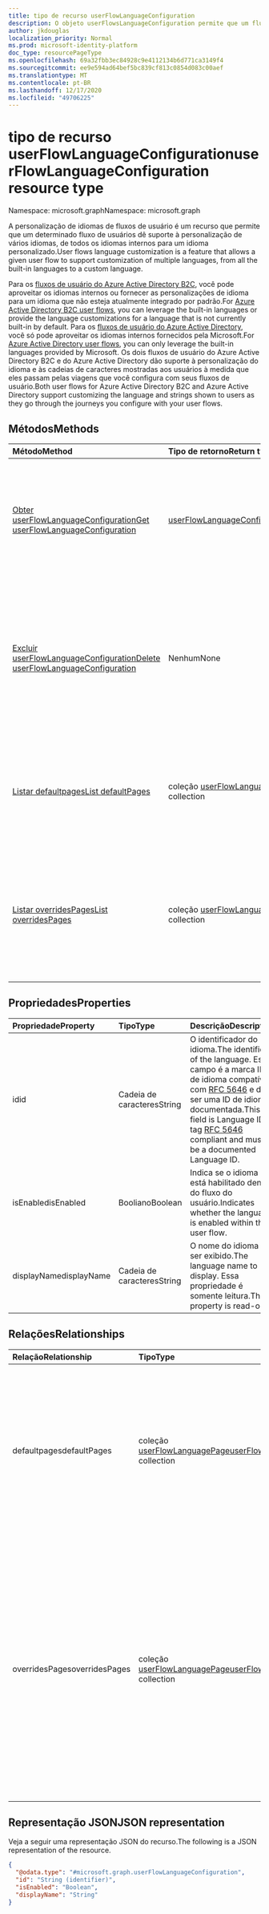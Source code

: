 ```yaml
---
title: tipo de recurso userFlowLanguageConfiguration
description: O objeto userFlowsLanguageConfiguration permite que um fluxo de usuário dê suporte à personalização de vários idiomas.
author: jkdouglas
localization_priority: Normal
ms.prod: microsoft-identity-platform
doc_type: resourcePageType
ms.openlocfilehash: 69a32fbb3ec84928c9e4112134b6d771ca3149f4
ms.sourcegitcommit: ee9e594ad64bef5bc839cf813c0854d083c00aef
ms.translationtype: MT
ms.contentlocale: pt-BR
ms.lasthandoff: 12/17/2020
ms.locfileid: "49706225"
---
```

# <a name="userflowlanguageconfiguration-resource-type"></a><span data-ttu-id="e75ee-103">tipo de recurso userFlowLanguageConfiguration</span><span class="sxs-lookup"><span data-stu-id="e75ee-103">userFlowLanguageConfiguration resource type</span></span>

<span data-ttu-id="e75ee-104">Namespace: microsoft.graph</span><span class="sxs-lookup"><span data-stu-id="e75ee-104">Namespace: microsoft.graph</span></span>

<span data-ttu-id="e75ee-105">A personalização de idiomas de fluxos de usuário é um recurso que permite que um determinado fluxo de usuários dê suporte à personalização de vários idiomas, de todos os idiomas internos para um idioma personalizado.</span><span class="sxs-lookup"><span data-stu-id="e75ee-105">User flows language customization is a feature that allows a given user flow to support customization of multiple languages, from all the built-in languages to a custom language.</span></span>

<span data-ttu-id="e75ee-106">Para os [fluxos de usuário do Azure Active Directory B2C](https://docs.microsoft.com/azure/active-directory-b2c/user-flow-language-customization#supported-languages), você pode aproveitar os idiomas internos ou fornecer as personalizações de idioma para um idioma que não esteja atualmente integrado por padrão.</span><span class="sxs-lookup"><span data-stu-id="e75ee-106">For [Azure Active Directory B2C user flows](https://docs.microsoft.com/azure/active-directory-b2c/user-flow-language-customization#supported-languages), you can leverage the built-in languages or provide the language customizations for a language that is not currently built-in by default.</span></span> <span data-ttu-id="e75ee-107">Para os [fluxos de usuário do Azure Active Directory](https://docs.microsoft.com/azure/active-directory/external-identities/user-flow-customize-language), você só pode aproveitar os idiomas internos fornecidos pela Microsoft.</span><span class="sxs-lookup"><span data-stu-id="e75ee-107">For [Azure Active Directory user flows](https://docs.microsoft.com/azure/active-directory/external-identities/user-flow-customize-language), you can only leverage the built-in languages provided by Microsoft.</span></span> <span data-ttu-id="e75ee-108">Os dois fluxos de usuário do Azure Active Directory B2C e do Azure Active Directory dão suporte à personalização do idioma e às cadeias de caracteres mostradas aos usuários à medida que eles passam pelas viagens que você configura com seus fluxos de usuário.</span><span class="sxs-lookup"><span data-stu-id="e75ee-108">Both user flows for Azure Active Directory B2C and Azure Active Directory support customizing the language and strings shown to users as they go through the journeys you configure with your user flows.</span></span>

## <a name="methods"></a><span data-ttu-id="e75ee-109">Métodos</span><span class="sxs-lookup"><span data-stu-id="e75ee-109">Methods</span></span>

|<span data-ttu-id="e75ee-110">Método</span><span class="sxs-lookup"><span data-stu-id="e75ee-110">Method</span></span>|<span data-ttu-id="e75ee-111">Tipo de retorno</span><span class="sxs-lookup"><span data-stu-id="e75ee-111">Return type</span></span>|<span data-ttu-id="e75ee-112">Descrição</span><span class="sxs-lookup"><span data-stu-id="e75ee-112">Description</span></span>|
|:---|:---|:---|
|[<span data-ttu-id="e75ee-113">Obter userFlowLanguageConfiguration</span><span class="sxs-lookup"><span data-stu-id="e75ee-113">Get userFlowLanguageConfiguration</span></span>](../api/userflowlanguageconfiguration-get.md)|[<span data-ttu-id="e75ee-114">userFlowLanguageConfiguration</span><span class="sxs-lookup"><span data-stu-id="e75ee-114">userFlowLanguageConfiguration</span></span>](../resources/userflowlanguageconfiguration.md)|<span data-ttu-id="e75ee-115">Leia as propriedades e os relacionamentos de um objeto [userFlowLanguageConfiguration](../resources/userflowlanguageconfiguration.md) .</span><span class="sxs-lookup"><span data-stu-id="e75ee-115">Read the properties and relationships of a [userFlowLanguageConfiguration](../resources/userflowlanguageconfiguration.md) object.</span></span> <span data-ttu-id="e75ee-116">Esses objetos representam um idioma disponível em um fluxo de usuário.</span><span class="sxs-lookup"><span data-stu-id="e75ee-116">These objects represent a language available in a user flow.</span></span>|
|[<span data-ttu-id="e75ee-117">Excluir userFlowLanguageConfiguration</span><span class="sxs-lookup"><span data-stu-id="e75ee-117">Delete userFlowLanguageConfiguration</span></span>](../api/userflowlanguageconfiguration-delete.md)|<span data-ttu-id="e75ee-118">Nenhum</span><span class="sxs-lookup"><span data-stu-id="e75ee-118">None</span></span>|<span data-ttu-id="e75ee-119">Exclui um objeto [userFlowLanguageConfiguration](../resources/userflowlanguageconfiguration.md) personalizado.</span><span class="sxs-lookup"><span data-stu-id="e75ee-119">Deletes a custom [userFlowLanguageConfiguration](../resources/userflowlanguageconfiguration.md) object.</span></span> <span data-ttu-id="e75ee-120">Esses objetos representam um idioma disponível em um fluxo de usuário e apenas um idioma personalizado pode ser excluído de um fluxo de usuário do Azure AD B2C.</span><span class="sxs-lookup"><span data-stu-id="e75ee-120">These objects represent a language available in a user flow and only a custom language can be deleted from an Azure AD B2C user flow.</span></span>|
|[<span data-ttu-id="e75ee-121">Listar defaultpages</span><span class="sxs-lookup"><span data-stu-id="e75ee-121">List defaultPages</span></span>](../api/userflowlanguageconfiguration-list-defaultpages.md)|<span data-ttu-id="e75ee-122">coleção [userFlowLanguagePage](../resources/userflowlanguagepage.md)</span><span class="sxs-lookup"><span data-stu-id="e75ee-122">[userFlowLanguagePage](../resources/userflowlanguagepage.md) collection</span></span>|<span data-ttu-id="e75ee-123">Obtenha os recursos userFlowLanguagePage da propriedade de navegação defaultpages.</span><span class="sxs-lookup"><span data-stu-id="e75ee-123">Get the userFlowLanguagePage resources from the defaultPages navigation property.</span></span> <span data-ttu-id="e75ee-124">Representa a jornada do usuário padrão em um fluxo de usuário.</span><span class="sxs-lookup"><span data-stu-id="e75ee-124">Represents the default user journey in a user flow.</span></span>|
|[<span data-ttu-id="e75ee-125">Listar overridesPages</span><span class="sxs-lookup"><span data-stu-id="e75ee-125">List overridesPages</span></span>](../api/userflowlanguageconfiguration-list-overridespages.md)|<span data-ttu-id="e75ee-126">coleção [userFlowLanguagePage](../resources/userflowlanguagepage.md)</span><span class="sxs-lookup"><span data-stu-id="e75ee-126">[userFlowLanguagePage](../resources/userflowlanguagepage.md) collection</span></span>|<span data-ttu-id="e75ee-127">Obtenha os recursos userFlowLanguagePage da propriedade de navegação overridesPages.</span><span class="sxs-lookup"><span data-stu-id="e75ee-127">Get the userFlowLanguagePage resources from the overridesPages navigation property.</span></span> <span data-ttu-id="e75ee-128">Representa uma experiência personalizada para uma jornada do usuário em um fluxo de usuário.</span><span class="sxs-lookup"><span data-stu-id="e75ee-128">Represents a custom experience for a user journey in a user flow.</span></span>|

## <a name="properties"></a><span data-ttu-id="e75ee-129">Propriedades</span><span class="sxs-lookup"><span data-stu-id="e75ee-129">Properties</span></span>

|<span data-ttu-id="e75ee-130">Propriedade</span><span class="sxs-lookup"><span data-stu-id="e75ee-130">Property</span></span>|<span data-ttu-id="e75ee-131">Tipo</span><span class="sxs-lookup"><span data-stu-id="e75ee-131">Type</span></span>|<span data-ttu-id="e75ee-132">Descrição</span><span class="sxs-lookup"><span data-stu-id="e75ee-132">Description</span></span>|
|:---|:---|:---|
|<span data-ttu-id="e75ee-133">id</span><span class="sxs-lookup"><span data-stu-id="e75ee-133">id</span></span>|<span data-ttu-id="e75ee-134">Cadeia de caracteres</span><span class="sxs-lookup"><span data-stu-id="e75ee-134">String</span></span>|<span data-ttu-id="e75ee-135">O identificador do idioma.</span><span class="sxs-lookup"><span data-stu-id="e75ee-135">The identifier of the language.</span></span> <span data-ttu-id="e75ee-136">Este campo é a marca ID de idioma compatível com [RFC 5646](https://tools.ietf.org/html/rfc5646) e deve ser uma ID de idioma documentada.</span><span class="sxs-lookup"><span data-stu-id="e75ee-136">This field is Language ID tag [RFC 5646](https://tools.ietf.org/html/rfc5646) compliant and must be a documented Language ID.</span></span>|
|<span data-ttu-id="e75ee-137">isEnabled</span><span class="sxs-lookup"><span data-stu-id="e75ee-137">isEnabled</span></span>|<span data-ttu-id="e75ee-138">Booliano</span><span class="sxs-lookup"><span data-stu-id="e75ee-138">Boolean</span></span>|<span data-ttu-id="e75ee-139">Indica se o idioma está habilitado dentro do fluxo do usuário.</span><span class="sxs-lookup"><span data-stu-id="e75ee-139">Indicates whether the language is enabled within the user flow.</span></span>|
|<span data-ttu-id="e75ee-140">displayName</span><span class="sxs-lookup"><span data-stu-id="e75ee-140">displayName</span></span>|<span data-ttu-id="e75ee-141">Cadeia de caracteres</span><span class="sxs-lookup"><span data-stu-id="e75ee-141">String</span></span>|<span data-ttu-id="e75ee-142">O nome do idioma a ser exibido.</span><span class="sxs-lookup"><span data-stu-id="e75ee-142">The language name to display.</span></span> <span data-ttu-id="e75ee-143">Essa propriedade é somente leitura.</span><span class="sxs-lookup"><span data-stu-id="e75ee-143">This property is read-only.</span></span>|

## <a name="relationships"></a><span data-ttu-id="e75ee-144">Relações</span><span class="sxs-lookup"><span data-stu-id="e75ee-144">Relationships</span></span>

|<span data-ttu-id="e75ee-145">Relação</span><span class="sxs-lookup"><span data-stu-id="e75ee-145">Relationship</span></span>|<span data-ttu-id="e75ee-146">Tipo</span><span class="sxs-lookup"><span data-stu-id="e75ee-146">Type</span></span>|<span data-ttu-id="e75ee-147">Descrição</span><span class="sxs-lookup"><span data-stu-id="e75ee-147">Description</span></span>|
|:---|:---|:---|
|<span data-ttu-id="e75ee-148">defaultpages</span><span class="sxs-lookup"><span data-stu-id="e75ee-148">defaultPages</span></span>|<span data-ttu-id="e75ee-149">coleção [userFlowLanguagePage](../resources/userflowlanguagepage.md)</span><span class="sxs-lookup"><span data-stu-id="e75ee-149">[userFlowLanguagePage](../resources/userflowlanguagepage.md) collection</span></span>|<span data-ttu-id="e75ee-150">Conjunto de páginas com o conteúdo padrão a ser exibido em um fluxo de usuário para um idioma especificado.</span><span class="sxs-lookup"><span data-stu-id="e75ee-150">Collection of pages with the default content to display in a user flow for a specified language.</span></span> <span data-ttu-id="e75ee-151">Essa coleção não permite qualquer tipo de modificação.</span><span class="sxs-lookup"><span data-stu-id="e75ee-151">This collection does not allow any kind of modification.</span></span>|
|<span data-ttu-id="e75ee-152">overridesPages</span><span class="sxs-lookup"><span data-stu-id="e75ee-152">overridesPages</span></span>|<span data-ttu-id="e75ee-153">coleção [userFlowLanguagePage](../resources/userflowlanguagepage.md)</span><span class="sxs-lookup"><span data-stu-id="e75ee-153">[userFlowLanguagePage](../resources/userflowlanguagepage.md) collection</span></span>|<span data-ttu-id="e75ee-154">Conjunto de páginas com as mensagens de substituições a serem exibidas em um fluxo de usuário para um idioma especificado.</span><span class="sxs-lookup"><span data-stu-id="e75ee-154">Collection of pages with the overrides messages to display in a user flow for a specified language.</span></span> <span data-ttu-id="e75ee-155">Essa coleção permite apenas modificar o conteúdo da página, qualquer outra modificação não é permitida (criação ou exclusão de páginas).</span><span class="sxs-lookup"><span data-stu-id="e75ee-155">This collection only allows to modify the content of the page, any other modification is not allowed (creation or deletion of pages).</span></span>|

## <a name="json-representation"></a><span data-ttu-id="e75ee-156">Representação JSON</span><span class="sxs-lookup"><span data-stu-id="e75ee-156">JSON representation</span></span>

<span data-ttu-id="e75ee-157">Veja a seguir uma representação JSON do recurso.</span><span class="sxs-lookup"><span data-stu-id="e75ee-157">The following is a JSON representation of the resource.</span></span>
<!-- {
  "blockType": "resource",
  "keyProperty": "id",
  "@odata.type": "microsoft.graph.userFlowLanguageConfiguration",
  "baseType": "",
  "openType": false
}
-->

``` json
{
  "@odata.type": "#microsoft.graph.userFlowLanguageConfiguration",
  "id": "String (identifier)",
  "isEnabled": "Boolean",
  "displayName": "String"
}
```
